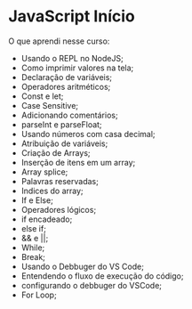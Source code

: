 # JavaScript Início

 O que aprendi nesse curso:

*   Usando o REPL no NodeJS;
*   Como imprimir valores na tela;
*   Declaração de variáveis;
*   Operadores aritméticos;
*   Const e let;
*   Case Sensitive;
*   Adicionando comentários;
*   parseInt e parseFloat;
*   Usando números com casa decimal;
*   Atribuição de variáveis;
*   Criação de Arrays;
*   Inserção de itens em um array;
*   Array splice;
*   Palavras reservadas;
*   Indices do array;
*   If e Else;
*   Operadores lógicos;
*   if encadeado;
*   else if;
*   && e ||;
*   While;
*   Break;
*   Usando o Debbuger do VS Code;
*   Entendendo o fluxo de execução do código;
*   configurando o debbuger do VSCode;
*   For Loop;
 
